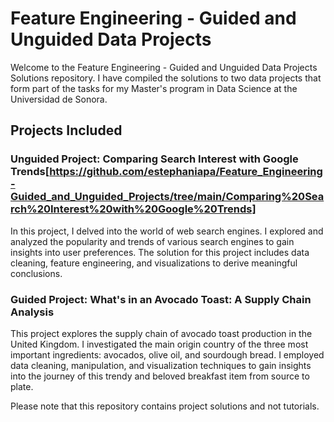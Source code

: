 # Feature Engineering - Guided and Unguided Data Projects

Welcome to the Feature Engineering - Guided and Unguided Data Projects Solutions repository. I have compiled the solutions to two data projects that form part of the tasks for my Master's program in Data Science at the Universidad de Sonora.

## Projects Included

### Unguided Project: Comparing Search Interest with Google Trends[https://github.com/estephaniapa/Feature_Engineering-Guided_and_Unguided_Projects/tree/main/Comparing%20Search%20Interest%20with%20Google%20Trends]
In this project, I delved into the world of web search engines. I explored and analyzed the popularity and trends of various search engines to gain insights into user preferences. The solution for this project includes data cleaning, feature engineering, and visualizations to derive meaningful conclusions.

### Guided Project: What's in an Avocado Toast: A Supply Chain Analysis
This project explores the supply chain of avocado toast production in the United Kingdom. I investigated the main origin country of the three most important ingredients: avocados, olive oil, and sourdough bread. I employed data cleaning, manipulation, and visualization techniques to gain insights into the journey of this trendy and beloved breakfast item from source to plate.

Please note that this repository contains project solutions and not tutorials.
